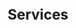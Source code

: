 ---
title: 'Services'
intro_image: "images/illustrations/reading.svg"
intro_image_absolute: true
intro_image_hide_on_mobile: false
---